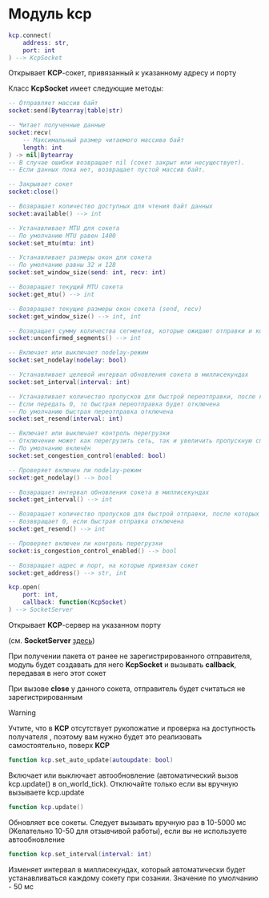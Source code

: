 # Модуль kcp

```lua
kcp.connect(
    address: str,
    port: int
) --> KcpSocket
```

Открывает **KCP**-сокет, привязанный к указанному адресу и порту

Класс **KcpSocket** имеет следующие методы:
```lua
-- Отправляет массив байт
socket:send(Bytearray|table|str)

-- Читает полученные данные
socket:recv(
    -- Максимальный размер читаемого массива байт
    length: int
) -> nil|Bytearray
-- В случае ошибки возвращает nil (сокет закрыт или несуществует).
-- Если данных пока нет, возвращает пустой массив байт.

-- Закрывает сокет
socket:close()

-- Возвращает количество доступных для чтения байт данных
socket:available() --> int

-- Устанавливает MTU для сокета
-- По умолчанию MTU равен 1400
socket:set_mtu(mtu: int)

-- Устанавливает размеры окон для сокета
-- По умолчанию равны 32 и 128
socket:set_window_size(send: int, recv: int)

-- Возвращает текущий MTU сокета
socket:get_mtu() --> int

-- Возвращает текущие размеры окон сокета (send, recv)
socket:get_window_size() --> int, int

-- Возвращает сумму количества сегментов, которые ожидают отправки и количества сегментов, получение которых ещё не подтвердилось
socket:unconfirmed_segments() --> int

-- Включает или выключает nodelay-режим
socket:set_nodelay(nodelay: bool)

-- Устанавливает целевой интервал обновления сокета в миллисекундах
socket:set_interval(interval: int)

-- Устанавливает количество пропусков для быстрой переотправки, после которых пакет считается потерянным
-- Если передать 0, то быстрая переотправка будет отключена
-- По умолчанию быстрая переотправка отключена
socket:set_resend(interval: int)

-- Включает или выключает контроль перегрузки
-- Отключение может как перегрузить сеть, так и увеличить пропускную способность отправки
-- По умолчанию включён
socket:set_congestion_control(enabled: bool)

-- Проверяет включен ли nodelay-режим
socket:get_nodelay() --> bool

-- Возвращает интервал обновления сокета в миллисекундах
socket:get_interval() --> int

-- Возвращает количество пропусков для быстрой отправки, после которых пакет считается потерянным
-- Возввращает 0, если быстрая отправка отключена
socket:get_resend() --> int

-- Проверяет включен ли контроль перегрузки
socket:is_congestion_control_enabled() --> bool

-- Возвращает адрес и порт, на которые привязан сокет
socket:get_address() --> str, int
```

```lua
kcp.open(
    port: int,
    callback: function(KcpSocket)
) --> SocketServer
```

Открывает **KCP**-сервер на указанном порту

(см. **SocketServer** [здесь](https://github.com/MihailRis/voxelcore/blob/main/doc/ru/scripting/builtins/libnetwork.md?plain=1#L88))

При получении пакета от ранее не зарегистрированного отправителя, модуль будет создавать для него **KcpSocket** и вызывать **callback**, передавая в него этот сокет

При вызове **close** у данного сокета, отправитель будет считаться не зарегистрированным

> [!WARNING]
> Учтите, что в **KCP** отсутствует рукопожатие и проверка на доступность получателя
> , поэтому вам нужно будет это реализовать самостоятельно, поверх **KCP**

```lua
function kcp.set_auto_update(autoupdate: bool)
```

Включает или выключает автообновление (автоматический вызов kcp.update() в on_world_tick).
Отключайте только если вы вручную вызываете kcp.update

```lua
function kcp.update()
```

Обновляет все сокеты.
Следует вызывать вручную раз в 10-5000 мс (Желательно 10-50 для отзывчивой работы), если вы не используете автообновление

```lua
function kcp.set_interval(interval: int)
```
Изменяет интервал в миллисекундах, который автоматически будет устанавливаться каждому сокету при созании.
Значение по умолчанию - 50 мс